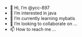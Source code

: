 - 👋 Hi, I’m @ycc-897
- 👀 I’m interested in java
- 🌱 I’m currently learning mybatis
- 💞️ I’m looking to collaborate on ...
- 📫 How to reach me ...

<!---
ycc-897/ycc-897 is a ✨ special ✨ repository because its `README.md` (this file) appears on your GitHub profile.
You can click the Preview link to take a look at your changes.
--->
